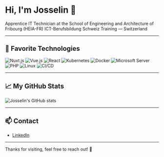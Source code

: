 # Hi, I'm Josselin 👋

Apprentice IT Technician at the School of Engineering and Architecture of Fribourg (HEIA-FR)
ICT-Berufsbildung Schweiz Training — Switzerland

---

## 🚀 Favorite Technologies

<p align="left">
  <img alt="Nuxt.js" src="https://img.shields.io/badge/Nuxt.js-00DC82?style=for-the-badge&logo=nuxtdotjs&logoColor=white" />
  <img alt="Vue.js" src="https://img.shields.io/badge/Vue.js-4FC08D?style=for-the-badge&logo=vue.js&logoColor=white" />
  <img alt="React" src="https://img.shields.io/badge/React-61DAFB?style=for-the-badge&logo=react&logoColor=black" />
  <img alt="Kubernetes" src="https://img.shields.io/badge/Kubernetes-326CE5?style=for-the-badge&logo=kubernetes&logoColor=white" />
  <img alt="Docker" src="https://img.shields.io/badge/Docker-2496ED?style=for-the-badge&logo=docker&logoColor=white" />
  <img alt="Microsoft Server" src="https://img.shields.io/badge/Microsoft_Server-00A4EF?style=for-the-badge&logo=microsoft&logoColor=white" />
  <img alt="PHP" src="https://img.shields.io/badge/PHP-777BB4?style=for-the-badge&logo=php&logoColor=white" />
  <img alt="Linux" src="https://img.shields.io/badge/Linux-FCC624?style=for-the-badge&logo=linux&logoColor=black" />
  <img alt="CI/CD" src="https://img.shields.io/badge/CI--CD-blue?style=for-the-badge&logo=githubactions" />
</p>

---

## 📈 My GitHub Stats

![Josselin's GitHub stats](https://github-readme-stats.vercel.app/api?username=JoSsArNaUd\&show_icons=true\&theme=radical)

---

## 📫 Contact

* [LinkedIn](www.linkedin.com/in/josselin-arnaud-1bb02b2b1)

---

Thanks for visiting, feel free to reach out! 🚀
